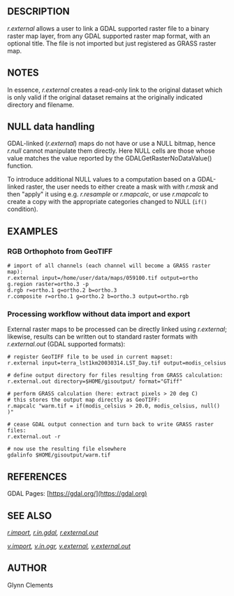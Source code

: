 ## DESCRIPTION

*r.external* allows a user to link a GDAL supported raster file to a
binary raster map layer, from any GDAL supported raster map format, with
an optional title. The file is not imported but just registered as GRASS
raster map.

## NOTES

In essence, *r.external* creates a read-only link to the original
dataset which is only valid if the original dataset remains at the
originally indicated directory and filename.

## NULL data handling

GDAL-linked (*r.external*) maps do not have or use a NULL bitmap, hence
*r.null* cannot manipulate them directly. Here NULL cells are those
whose value matches the value reported by the GDALGetRasterNoDataValue()
function.

To introduce additional NULL values to a computation based on a
GDAL-linked raster, the user needs to either create a mask with with
*r.mask* and then "apply" it using e.g. *r.resample* or *r.mapcalc*, or
use *r.mapcalc* to create a copy with the appropriate categories changed
to NULL (`if()` condition).

## EXAMPLES

### RGB Orthophoto from GeoTIFF

```shell
# import of all channels (each channel will become a GRASS raster map):
r.external input=/home/user/data/maps/059100.tif output=ortho
g.region raster=ortho.3 -p
d.rgb r=ortho.1 g=ortho.2 b=ortho.3
r.composite r=ortho.1 g=ortho.2 b=ortho.3 output=ortho.rgb
```

### Processing workflow without data import and export

External raster maps to be processed can be directly linked using
*r.external*; likewise, results can be written out to standard raster
formats with *r.external.out* (GDAL supported formats):

```shell
# register GeoTIFF file to be used in current mapset:
r.external input=terra_lst1km20030314.LST_Day.tif output=modis_celsius

# define output directory for files resulting from GRASS calculation:
r.external.out directory=$HOME/gisoutput/ format="GTiff"

# perform GRASS calculation (here: extract pixels > 20 deg C)
# this stores the output map directly as GeoTIFF:
r.mapcalc "warm.tif = if(modis_celsius > 20.0, modis_celsius, null() )"

# cease GDAL output connection and turn back to write GRASS raster files:
r.external.out -r

# now use the resulting file elsewhere
gdalinfo $HOME/gisoutput/warm.tif
```

## REFERENCES

GDAL Pages: [https://gdal.org/](https://gdal.org)  

## SEE ALSO

*[r.import](r.import.md), [r.in.gdal](r.in.gdal.md),
[r.external.out](r.external.out.md)*

*[v.import](v.import.md), [v.in.ogr](v.in.ogr.md),
[v.external](v.external.md), [v.external.out](v.external.out.md)*

## AUTHOR

Glynn Clements
